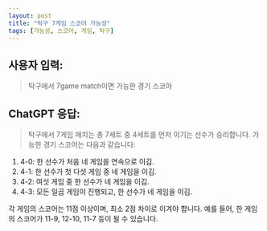 ```yaml
---
layout: post
title: "탁구 7게임 스코어 가능성"
tags: [가능성, 스코어, 게임, 탁구]
---
```


## 사용자 입력:
> 탁구에서 7game match이면 가능한 경기 스코아

## ChatGPT 응답:
> 탁구에서 7게임 매치는 총 7세트 중 4세트를 먼저 이기는 선수가 승리합니다. 가능한 경기 스코어는 다음과 같습니다:

1. 4-0: 한 선수가 처음 네 게임을 연속으로 이김.
2. 4-1: 한 선수가 첫 다섯 게임 중 네 게임을 이김.
3. 4-2: 여섯 게임 중 한 선수가 네 게임을 이김.
4. 4-3: 모든 일곱 게임이 진행되고, 한 선수가 네 게임을 이김.

각 게임의 스코어는 11점 이상이며, 최소 2점 차이로 이겨야 합니다. 예를 들어, 한 게임의 스코어가 11-9, 12-10, 11-7 등이 될 수 있습니다.

